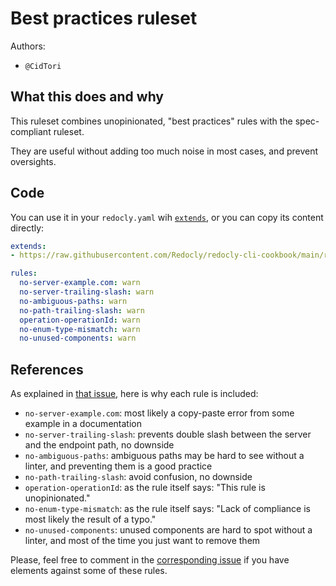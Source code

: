 # Best practices ruleset

Authors:
- `@CidTori`
 

## What this does and why

This ruleset combines unopinionated, "best practices" rules with the spec-compliant ruleset.

They are useful without adding too much noise in most cases, and prevent oversights.

## Code

You can use it in your `redocly.yaml` wih [`extends`](https://redocly.com/docs/cli/configuration/extends/), or you can copy its content directly:

```yaml
extends:
- https://raw.githubusercontent.com/Redocly/redocly-cli-cookbook/main/rulesets/spec-compliant/redocly.yaml 

rules:
  no-server-example.com: warn
  no-server-trailing-slash: warn
  no-ambiguous-paths: warn
  no-path-trailing-slash: warn
  operation-operationId: warn
  no-enum-type-mismatch: warn
  no-unused-components: warn
```

## References

As explained in [that issue](https://github.com/Redocly/redocly-cli/issues/1331), here is why each rule is included:

- `no-server-example.com`: most likely a copy-paste error from some example in a documentation
- `no-server-trailing-slash`: prevents double slash between the server and the endpoint path, no downside
- `no-ambiguous-paths`: ambiguous paths may be hard to see without a linter, and preventing them is a good practice
- `no-path-trailing-slash`: avoid confusion, no downside
- `operation-operationId`: as the rule itself says: "This rule is unopinionated."
- `no-enum-type-mismatch`: as the rule itself says: "Lack of compliance is most likely the result of a typo."
- `no-unused-components`: unused components are hard to spot without a linter, and most of the time you just want to remove them

Please, feel free to comment in the [corresponding issue](https://github.com/Redocly/redocly-cli/issues/1331) if you have elements against some of these rules.
